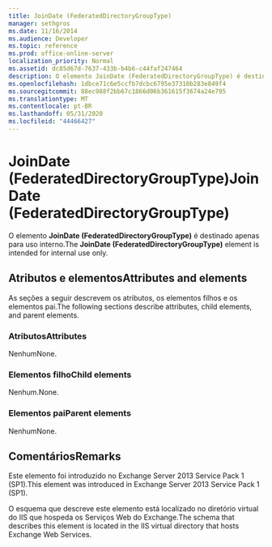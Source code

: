 ```yaml
---
title: JoinDate (FederatedDirectoryGroupType)
manager: sethgros
ms.date: 11/16/2014
ms.audience: Developer
ms.topic: reference
ms.prod: office-online-server
localization_priority: Normal
ms.assetid: dc85d67d-7637-433b-b4b6-c44faf247464
description: O elemento JoinDate (FederatedDirectoryGroupType) é destinado apenas para uso interno.
ms.openlocfilehash: 1dbce71c6e5ccfb7dcbc6795e37310b283e849f4
ms.sourcegitcommit: 88ec988f2bb67c1866d06b361615f3674a24e795
ms.translationtype: MT
ms.contentlocale: pt-BR
ms.lasthandoff: 05/31/2020
ms.locfileid: "44466427"
---
```

# <a name="joindate-federateddirectorygrouptype"></a><span data-ttu-id="0e4ac-103">JoinDate (FederatedDirectoryGroupType)</span><span class="sxs-lookup"><span data-stu-id="0e4ac-103">JoinDate (FederatedDirectoryGroupType)</span></span>

<span data-ttu-id="0e4ac-104">O elemento **JoinDate (FederatedDirectoryGroupType)** é destinado apenas para uso interno.</span><span class="sxs-lookup"><span data-stu-id="0e4ac-104">The **JoinDate (FederatedDirectoryGroupType)** element is intended for internal use only.</span></span> 

## <a name="attributes-and-elements"></a><span data-ttu-id="0e4ac-105">Atributos e elementos</span><span class="sxs-lookup"><span data-stu-id="0e4ac-105">Attributes and elements</span></span>

<span data-ttu-id="0e4ac-106">As seções a seguir descrevem os atributos, os elementos filhos e os elementos pai.</span><span class="sxs-lookup"><span data-stu-id="0e4ac-106">The following sections describe attributes, child elements, and parent elements.</span></span>
  
### <a name="attributes"></a><span data-ttu-id="0e4ac-107">Atributos</span><span class="sxs-lookup"><span data-stu-id="0e4ac-107">Attributes</span></span>

<span data-ttu-id="0e4ac-108">Nenhum</span><span class="sxs-lookup"><span data-stu-id="0e4ac-108">None.</span></span>
  
### <a name="child-elements"></a><span data-ttu-id="0e4ac-109">Elementos filho</span><span class="sxs-lookup"><span data-stu-id="0e4ac-109">Child elements</span></span>

<span data-ttu-id="0e4ac-110">Nenhum.</span><span class="sxs-lookup"><span data-stu-id="0e4ac-110">None.</span></span>
  
### <a name="parent-elements"></a><span data-ttu-id="0e4ac-111">Elementos pai</span><span class="sxs-lookup"><span data-stu-id="0e4ac-111">Parent elements</span></span>

<span data-ttu-id="0e4ac-112">Nenhum</span><span class="sxs-lookup"><span data-stu-id="0e4ac-112">None.</span></span>
  
## <a name="remarks"></a><span data-ttu-id="0e4ac-113">Comentários</span><span class="sxs-lookup"><span data-stu-id="0e4ac-113">Remarks</span></span>

<span data-ttu-id="0e4ac-114">Este elemento foi introduzido no Exchange Server 2013 Service Pack 1 (SP1).</span><span class="sxs-lookup"><span data-stu-id="0e4ac-114">This element was introduced in Exchange Server 2013 Service Pack 1 (SP1).</span></span>
  
<span data-ttu-id="0e4ac-115">O esquema que descreve este elemento está localizado no diretório virtual do IIS que hospeda os Serviços Web do Exchange.</span><span class="sxs-lookup"><span data-stu-id="0e4ac-115">The schema that describes this element is located in the IIS virtual directory that hosts Exchange Web Services.</span></span>
  

